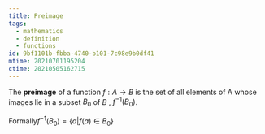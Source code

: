 ```yaml
---
title: Preimage
tags:
  - mathematics
  - definition
  - functions
id: 9bf1101b-fbba-4740-b101-7c98e9b0df41
mtime: 20210701195204
ctime: 20210505162715
---
```


The **preimage** of a function $f: A \rightarrow B$ is the set of all elements of A whose images lie in a subset $B_0$ of $B$ , $f^{-1}(B_0)$.

Formally$f^{-1}(B_0)=\{a|f(a)\in B_0\}$
